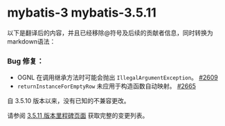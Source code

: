 # mybatis-3 mybatis-3.5.11
以下是翻译后的内容，并且已经移除@符号及后续的贡献者信息，同时转换为markdown语法：


### Bug 修复：

- OGNL 在调用继承方法时可能会抛出 `IllegalArgumentException`。 [#2609](https://github.com/mybatis/mybatis-3/issues/2609)
- `returnInstanceForEmptyRow` 未应用于构造函数自动映射。 [#2665](https://github.com/mybatis/mybatis-3/issues/2665)

自 3.5.10 版本以来，没有已知的不兼容更改。

请参阅 [3.5.11 版本里程碑页面](https://github.com/mybatis/mybatis-3/issues?q=is%3Aclosed+milestone%3A3.5.11) 获取完整的变更列表。
```